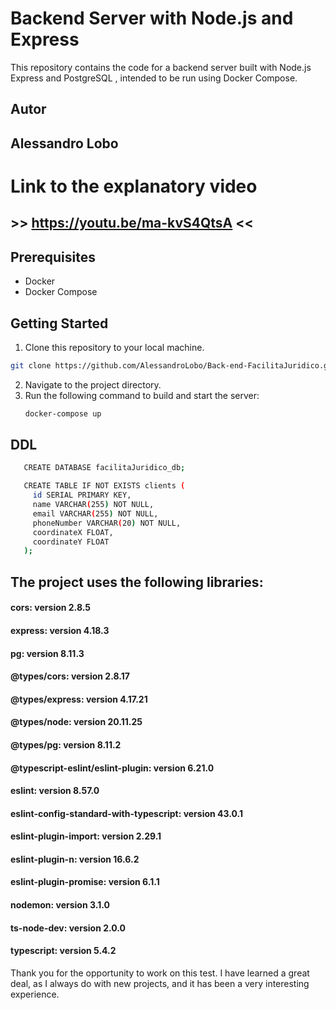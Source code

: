 # Backend Server with Node.js and Express

This repository contains the code for a backend server built with Node.js Express and PostgreSQL , intended to be run using Docker Compose.

## Autor
## Alessandro Lobo

# Link to the explanatory video
## >> https://youtu.be/ma-kvS4QtsA <<

## Prerequisites
- Docker
- Docker Compose

## Getting Started
1. Clone this repository to your local machine.
```bash
git clone https://github.com/AlessandroLobo/Back-end-FacilitaJuridico.git
```
2. Navigate to the project directory.
3. Run the following command to build and start the server:
   ```bash
   docker-compose up

## DDL 
```bash
   CREATE DATABASE facilitaJuridico_db;

   CREATE TABLE IF NOT EXISTS clients (
     id SERIAL PRIMARY KEY,
     name VARCHAR(255) NOT NULL,
     email VARCHAR(255) NOT NULL,
     phoneNumber VARCHAR(20) NOT NULL,
     coordinateX FLOAT,
     coordinateY FLOAT
   );
```


## The project uses the following libraries:

#### cors: version 2.8.5
#### express: version 4.18.3
#### pg: version 8.11.3
#### @types/cors: version 2.8.17
#### @types/express: version 4.17.21
#### @types/node: version 20.11.25
#### @types/pg: version 8.11.2
#### @typescript-eslint/eslint-plugin: version 6.21.0
#### eslint: version 8.57.0
#### eslint-config-standard-with-typescript: version 43.0.1
#### eslint-plugin-import: version 2.29.1
#### eslint-plugin-n: version 16.6.2
#### eslint-plugin-promise: version 6.1.1
#### nodemon: version 3.1.0
#### ts-node-dev: version 2.0.0
#### typescript: version 5.4.2

Thank you for the opportunity to work on this test. I have learned a great deal, as I always do with new projects, and it has been a very interesting experience.